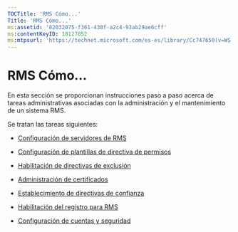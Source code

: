 ```yaml
---
TOCTitle: 'RMS Cómo...'
Title: 'RMS Cómo...'
ms:assetid: '82032075-f361-438f-a2c4-93ab29ae6cff'
ms:contentKeyID: 18127852
ms:mtpsurl: 'https://technet.microsoft.com/es-es/library/Cc747650(v=WS.10)'
---
```


RMS Cómo...
===========

En esta sección se proporcionan instrucciones paso a paso acerca de tareas administrativas asociadas con la administración y el mantenimiento de un sistema RMS.

Se tratan las tareas siguientes:

-   [Configuración de servidores de RMS](https://technet.microsoft.com/02cbddf4-fc54-4fe5-a8d5-da15baeab7df)

-   [Configuración de plantillas de directiva de permisos](https://technet.microsoft.com/31887a83-60c3-41b3-b636-69ff2dda3c88)

-   [Habilitación de directivas de exclusión](https://technet.microsoft.com/bbb1ce50-bc11-41cf-b75b-a6756141908f)

-   [Administración de certificados](https://technet.microsoft.com/577328cf-505d-41c4-9eef-08ed6d8c9624)

-   [Establecimiento de directivas de confianza](https://technet.microsoft.com/6c2be3c2-1837-4de4-a72e-3ba3eec3321d)

-   [Habilitación del registro para RMS](https://technet.microsoft.com/8de77548-f125-40b8-9fb9-40d0d9ec65e2)

-   [Configuración de cuentas y seguridad](https://technet.microsoft.com/739a8ae2-a8dd-4137-973a-fea023ddd67a)